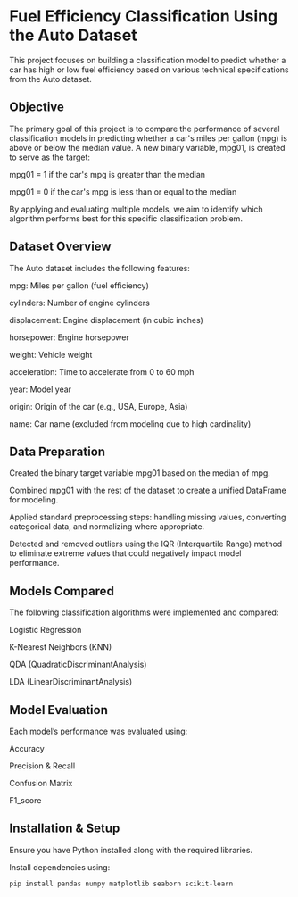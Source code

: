 # Fuel Efficiency Classification Using the Auto Dataset
This project focuses on building a classification model to predict whether a car has high or low fuel efficiency based on various technical specifications from the Auto dataset.

## Objective
The primary goal of this project is to compare the performance of several classification models in predicting whether a car's miles per gallon (mpg) is above or below the median value. A new binary variable, mpg01, is created to serve as the target:

mpg01 = 1 if the car's mpg is greater than the median

mpg01 = 0 if the car's mpg is less than or equal to the median

By applying and evaluating multiple models, we aim to identify which algorithm performs best for this specific classification problem.

## Dataset Overview
The Auto dataset includes the following features:

mpg: Miles per gallon (fuel efficiency)

cylinders: Number of engine cylinders

displacement: Engine displacement (in cubic inches)

horsepower: Engine horsepower

weight: Vehicle weight

acceleration: Time to accelerate from 0 to 60 mph

year: Model year

origin: Origin of the car (e.g., USA, Europe, Asia)

name: Car name (excluded from modeling due to high cardinality)

## Data Preparation
Created the binary target variable mpg01 based on the median of mpg.

Combined mpg01 with the rest of the dataset to create a unified DataFrame for modeling.

Applied standard preprocessing steps: handling missing values, converting categorical data, and normalizing where appropriate.

Detected and removed outliers using the IQR (Interquartile Range) method to eliminate extreme values that could negatively impact model performance.

## Models Compared
The following classification algorithms were implemented and compared:

Logistic Regression

K-Nearest Neighbors (KNN)

QDA (QuadraticDiscriminantAnalysis)

LDA (LinearDiscriminantAnalysis)

## Model Evaluation
Each model’s performance was evaluated using:

Accuracy

Precision & Recall

Confusion Matrix

F1_score

## Installation & Setup

Ensure you have Python installed along with the required libraries.

Install dependencies using:

```bash
pip install pandas numpy matplotlib seaborn scikit-learn

